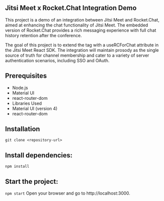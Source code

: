 ## Jitsi Meet x Rocket.Chat Integration Demo 
This project is a demo of an integration between Jitsi Meet and Rocket.Chat, aimed at enhancing the chat functionality of Jitsi Meet. The embedded version of Rocket.Chat provides a rich messaging experience with full chat history retention after the conference.

The goal of this project is to extend the <JitsiMeeting/> tag with a useRCForChat attribute in the Jitsi Meet React SDK. The integration will maintain prosody as the single source of truth for channel membership and cater to a variety of server authentication scenarios, including SSO and OAuth.


## Prerequisites
- Node.js
- Material UI
- react-router-dom
- Libraries Used
- Material UI (version 4)
- react-router-dom

## Installation
 `git clone <repository-url>`

## Install dependencies:
 `npm install`

## Start the project:

 `npm start`
 Open your browser and go to http://localhost:3000.
